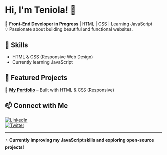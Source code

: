# Hi, I'm Teniola! 👋  

🚀 **Front-End Developer in Progress** | HTML | CSS | Learning JavaScript  
💡 Passionate about building beautiful and functional websites.  

## 🚀 Skills  
- HTML & CSS (Responsive Web Design)  
- Currently learning JavaScript  

## 📂 Featured Projects  
🔹 **[My Portfolio](https://teniolart.github.io/portfolio/)** – Built with HTML & CSS (Responsive)  

## 📫 Connect with Me  
[![LinkedIn](https://img.shields.io/badge/LinkedIn-%230077B5.svg?style=flat&logo=linkedin&logoColor=white)](https://www.linkedin.com/in/teniola-ogunrinde-847678195/)  
[![Twitter](https://img.shields.io/badge/Twitter-%231DA1F2.svg?style=flat&logo=twitter&logoColor=white)](https://twitter.com/oluwa10iolaa)  

---
⭐️ **Currently improving my JavaScript skills and exploring open-source projects!**  


